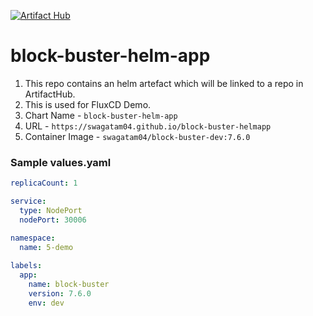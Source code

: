 [![Artifact Hub](https://img.shields.io/endpoint?url=https://artifacthub.io/badge/repository/block-buster-app)](https://artifacthub.io/packages/search?repo=block-buster-app)


# block-buster-helm-app

1. This repo contains an helm artefact which will be linked to a repo in ArtifactHub. 
2. This is used for FluxCD Demo.
3. Chart Name - `block-buster-helm-app`
4. URL - `https://swagatam04.github.io/block-buster-helmapp`
5. Container Image - `swagatam04/block-buster-dev:7.6.0`

### Sample values.yaml
```yaml
replicaCount: 1

service:
  type: NodePort
  nodePort: 30006

namespace:
  name: 5-demo
  
labels:
  app:
    name: block-buster
    version: 7.6.0
    env: dev
```
